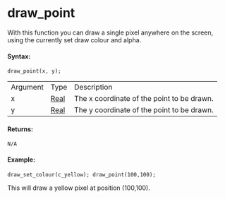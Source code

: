 # draw_point

With this function you can draw a single pixel anywhere on the screen,
using the currently set draw colour and alpha.

#### Syntax:

``` gml
draw_point(x, y);
```

|          |                                                                         |                                            |
|----------|-------------------------------------------------------------------------|--------------------------------------------|
| Argument | Type                                                                    | Description                                |
| x        |  [Real](../../../../../GameMaker_Language/GML_Overview/Data_Types)  | The x coordinate of the point to be drawn. |
| y        |  [Real](../../../../../GameMaker_Language/GML_Overview/Data_Types)  | The y coordinate of the point to be drawn. |

#### Returns:

``` gml
N/A
```

#### Example:

``` gml
draw_set_colour(c_yellow); draw_point(100,100);
```

This will draw a yellow pixel at position (100,100).
